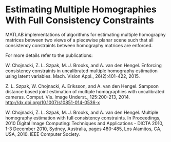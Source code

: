 # Estimating Multiple Homographies With Full Consistency Constraints
 MATLAB implementations of algorithms for estimating multiple homography matrices between two views of a piecewise planar scene such that all consistency constraints between homography matrices are enforced.

For more details refer to the publications:

W. Chojnacki, Z. L. Szpak, M. J. Brooks, and A. van den Hengel. 
Enforcing consistency constraints in uncalibrated multiple homography estimation using latent variables. 
Mach. Vision Appl., 26(2):401-422, 2015. 
 
Z. L. Szpak, W. Chojnacki, A. Eriksson, and A. van den Hengel. Sampson 
distance based joint estimation of multiple homographies with 
uncalibrated cameras. Comput. Vis. Image Underst., 125:200-213, 2014. 
http://dx.doi.org/10.1007/s10851-014-0536-x

W. Chojnacki, Z. L. Szpak, M. J. Brooks, and A. van den Hengel. 
Multiple homography estimation with full consistency constraints. 
In Proceedings, 2010 Digital Image Computing: Techniques and Applications - DICTA 2010, 1-3 December 2010, Sydney, Australia, pages 480-485, Los Alamitos, CA, USA, 2010. IEEE Computer Society. 
